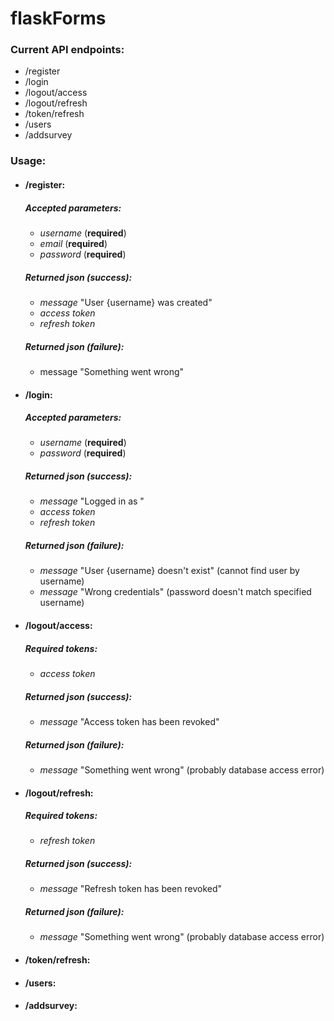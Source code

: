 # flaskForms
### Current API endpoints:

* /register
* /login
* /logout/access
* /logout/refresh
* /token/refresh
* /users
* /addsurvey

### Usage:
* #### /register:

  ##### Accepted parameters:
    * *username* (**required**)
    * *email* (**required**)
    * *password* (**required**)
    
  ##### Returned json (success):
    * *message* "User {username} was created"
    * *access token*
    * *refresh token*
  
  ##### Returned json (failure):
    * message "Something went wrong"

* #### /login:

  ##### Accepted parameters:
    * *username* (**required**)
    * *password* (**required**)
    
  ##### Returned json (success):
    * *message* "Logged in as <username>"
    * *access token*
    * *refresh token*
  
  ##### Returned json (failure):
    * *message* "User {username} doesn't exist" (cannot find user by username)
    * *message* "Wrong credentials" (password doesn't match specified username)
    
* #### /logout/access:
  
  ##### Required tokens:
    * *access token*
    
  ##### Returned json (success):
    * *message* "Access token has been revoked"
    
  ##### Returned json (failure):
    * *message* "Something went wrong" (probably database access error)

* #### /logout/refresh:
  
  ##### Required tokens:
    * *refresh token*
    
  ##### Returned json (success):
    * *message* "Refresh token has been revoked"
    
  ##### Returned json (failure):
    * *message* "Something went wrong" (probably database access error)
    
* #### /token/refresh:

* #### /users:

* #### /addsurvey:

